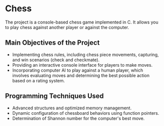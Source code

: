 # Chess

The project is a console-based chess game implemented in C. It allows you to play chess against another player or against the computer.

## Main Objectives of the Project

- Implementing chess rules, including chess piece movements, capturing, and win scenarios (check and checkmate).
- Providing an interactive console interface for players to make moves.
- Incorporating computer AI to play against a human player, which involves evaluating moves and determining the best possible action based on a rating system.

## Programming Techniques Used

- Advanced structures and optimized memory management.
- Dynamic configuration of chessboard behaviors using function pointers.
- Determination of Shannon number for the computer's best move.
